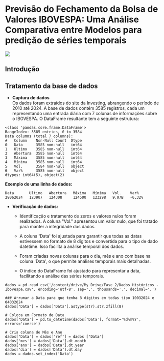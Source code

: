 # Previsão do Fechamento da Bolsa de Valores IBOVESPA: Uma Análise Comparativa entre Modelos para predição de séries temporais
![](https://media.moneytimes.com.br/uploads/2024/01/ibovespa-2024-01-12t073059.003.jpg)

## Introdução

## Tratamento da base de dados
- **Captura de dados**\
   Os dados foram extraídos do site da Investing, abrangendo o período de 2010 até 2024. A base de dados contém 3585 registros, cada um representando uma entrada diária com 7 colunas de informações sobre o IBOVESPA. O DataFrame resultante tem a seguinte estrutura:
 ```
<class 'pandas.core.frame.DataFrame'>
RangeIndex: 3585 entries, 0 to 3584
Data columns (total 7 columns):
#   Column    Non-Null Count  Dtype 
0   Data      3585 non-null   int64 
1   Último    3585 non-null   int64 
2   Abertura  3585 non-null   int64 
3   Máxima    3585 non-null   int64 
4   Mínima    3585 non-null   int64 
5   Vol.      3584 non-null   object
6   Var%      3585 non-null   object
dtypes: int64(5), object(2)
```

**Exemplo de uma linha de dados:**
```
Data       Último   Abertura   Máxima   Mínima   Vol.    Var%
28062024   123907   124308     124500   123298   9,07B   -0,32%
```

- **Verificação de dados:**
  - Identificação e tratamento de zeros e valores nulos foram realizados. A coluna "Vol." apresentou um valor nulo, que foi tratado para manter a integridade dos dados.
    
  - A coluna 'Data' foi ajustada para garantir que todas as datas estivessem no formato de 8 dígitos e convertida para o tipo de dado datetime. Isso facilita a análise temporal dos dados.
    
  - Foram criadas novas colunas para o dia, mês e ano com base na coluna 'Data', o que permite análises temporais mais detalhadas.
    
  - O índice do DataFrame foi ajustado para representar a data, facilitando a análise das séries temporais.
```
dados = pd.read_csv('/content/drive/My Drive/Fase 2/Dados Históricos - Ibovespa.csv', encoding='utf-8', sep=',', thousands='.', decimal=',')

### Arrumar a Data para que tenha 8 digitos em todas tipo 10032024 e 04032024
dados['Data'] = dados['Data'].astype(str).str.zfill(8)

# Coloca em Formato de Data
dados['Data'] = pd.to_datetime(dados['Data'], format='%d%m%Y', errors='coerce')

# Cria coluna de Mês e Ano
dados['Data'] = dados['ref'] = dados ['Data']
dados['mes'] = dados['Data'].dt.month
dados['ano'] = dados['Data'].dt.year
dados['dia'] = dados['Data'].dt.day
dados = dados.set_index('Data')
```
  

